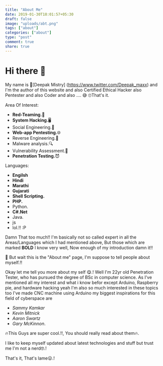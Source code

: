 ```yaml
---
title: "About Me"
date: 2019-01-30T18:01:57+05:30
draft: false
image: "uploads/abt.png"
tags: ["about"]
categories: ["about"]
type: "post"
comment: true
share: true
---
```


# Hi there  🔗

My name is 👤[Deepak Mistry] (https://www.twitter.com/Deepak_maxx) and I'm the author of this website and also Certified Ethical Hacker also Pentester and also Coder and also .... 😅  🙄That's it.

Area Of Interest:

- **Red-Teaming.**🛑
- **System Hacking.**🖥
- Social Engineering.🧸
- **Web-app Pentesting.**🌐
- Reverse Engineering.🔄
- Malware analysis.🔍
- Vulnerability Assessment.📝
- **Penetration Testing.**😈

Languages:

- **Engilsh**
- **Hindi**
- **Marathi**
- **Gujarati**
- **Shell Scripting.**
- **PHP.**
- Python.
- **C#.Net**
- Java.
- js
- lol.!! :P

Damn That too much!! I'm basically not so called expert in all the Areas/Languages which I had mentioned above, But those which are marked **BOLD** I know very well, Now enough of my introduction damn it!!

🤔 But wait this is the "About me" page, I'm suppose to tell people about myself.!!

Okay let me tell you more about my self 😋.!
Well I'm 22yr old Penetration Tester, who has pursued  the degree of BSc in computer science. 
As I've mentioned all my interest and what i know befor except Arduino, Raspberry pie, and hardware hacking yeah I'm also so much interested in these topics too I've made CNC machine using Arduino my biggest inspirations for this field of cyberspace are

- *Sammy Kamkar*
- *Kevin Mitnick*
- *Aaron Swartz*
- *Gary McKinnon*.

🔥This Guys are super cool.!!, You should really read about them🔥.

I like to keep myself updated about latest technologies and stuff but trust me I'm not a nerd🤓.! 

That's it, That's lame😛.!
